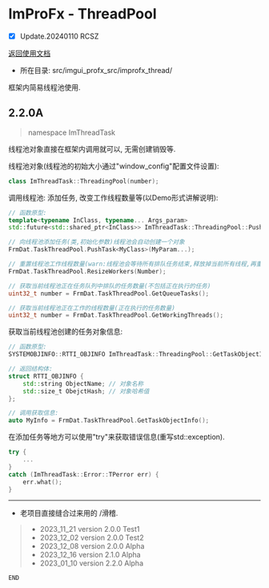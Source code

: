 # ImProFx - ThreadPool
- [x] Update.20240110 RCSZ

[返回使用文档](improfx_usage.md)
- 所在目录: src/imgui_profx_src/improfx_thread/

框架内简易线程池使用.

## 2.2.0A
> namespace ImThreadTask

线程池对象直接在框架内调用就可以, 无需创建销毁等.

线程池对象(线程池的初始大小通过"window_config"配置文件设置):
```cpp
class ImThreadTask::ThreadingPool(number);
```

调用线程池: 添加任务, 改变工作线程数量等(以Demo形式讲解说明):
```cpp
// 函数原型:
template<typename InClass, typename... Args_param>
std::future<std::shared_ptr<InClass>> ImThreadTask::ThreadingPool::PushTask(Args_param... Args);

// 向线程池添加任务(类,初始化参数)线程池会自动创建一个对象
FrmDat.TaskThreadPool.PushTask<MyClass>(MyParam...);

// 重置线程池工作线程数量(warn:线程池会等待所有排队任务结束,释放掉当前所有线程,再重新创建指定数量线程)
FrmDat.TaskThreadPool.ResizeWorkers(Number);

// 获取当前线程池正在任务队列中排队的任务数量(不包括正在执行的任务)
uint32_t number = FrmDat.TaskThreadPool.GetQueueTasks();

// 获取当前线程池正在工作的线程数量(正在执行的任务数量)
uint32_t number = FrmDat.TaskThreadPool.GetWorkingThreads();
```

获取当前线程池创建的任务对象信息:
```cpp
// 函数原型:
SYSTEMOBJINFO::RTTI_OBJINFO ImThreadTask::ThreadingPool::GetTaskObjectInfo();

// 返回结构体:
struct RTTI_OBJINFO {
    std::string ObjectName; // 对象名称
    std::size_t ObejctHash; // 对象哈希值
};

// 调用获取信息:
auto MyInfo = FrmDat.TaskThreadPool.GetTaskObjectInfo();
```

在添加任务等地方可以使用"try"来获取错误信息(重写std::exception).
```cpp
try {
    ...
}
catch (ImThreadTask::Error::TPerror err) {
    err.what();
}
```
---

- 老项目直接缝合过来用的 /滑稽.

>- 2023_11_21 version 2.0.0 Test1
>- 2023_12_02 version 2.0.0 Test2
>- 2023_12_08 version 2.0.0 Alpha
>- 2023_12_16 version 2.1.0 Alpha
>- 2023_01_10 version 2.2.0 Alpha

```END```